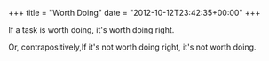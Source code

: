 +++
title = "Worth Doing"
date = "2012-10-12T23:42:35+00:00"
+++

If a task is worth doing, it's worth doing right.

Or, contrapositively,If it's not worth doing right, it's not worth doing.
			